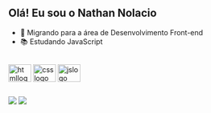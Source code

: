 ## Olá! Eu sou o Nathan Nolacio

- 🎯 Migrando para a área de Desenvolvimento Front-end
- 📚 Estudando JavaScript

<div style="display: inline_block"><br>
  <img align="center" alt="htmllogo" height="35" width="45" src="https://cdn.jsdelivr.net/gh/devicons/devicon/icons/html5/html5-original.svg" />
  <img align="center" alt="csslogo" height="35" width="45" src="https://cdn.jsdelivr.net/gh/devicons/devicon/icons/css3/css3-original.svg" />
  <img align="center" alt="jslogo" height="35" width="45" src="https://cdn.jsdelivr.net/gh/devicons/devicon/icons/javascript/javascript-original.svg" />
</div>

##

<div>
  <a href="https://www.linkedin.com/in/nathannolacio/" target="_blank"><img src="https://img.shields.io/badge/LinkedIn-0077B5?style=for-the-badge&logo=linkedin&logoColor=white" target="_blank"></a>
  <a href="mailto:nathannolacio04@gmail.com" target="_blank"><img src="https://img.shields.io/badge/Gmail-D14836?style=for-the-badge&logo=gmail&logoColor=white" target="_blank"></a>
</div>

